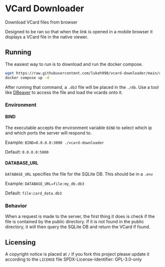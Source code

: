 # VCard Downloader
Download VCard files from browser
  
Designed to be ran so that when the link is opened in a mobile browser it displays a VCard file in the native viewer.
## Running
The easiest way to run is to download and run the docker compose.
```bash
wget https://raw.githubusercontent.com/lukeh990/vcard-downloader/main/compose.yaml
docker compose up -d
```
After running that command, a `.db3` file will be placed in the `./db`. Use a tool like [DBeaver](https://dbeaver.io) to access the file and load the vcards onto it.
### Environment
#### BIND
The executable accepts the environment variable `BIND` to select which ip and which ports the server will respond to. 
  
Example: `BIND=0.0.0.0:3000 ./vcard-downloader`
  
Default: `0.0.0.0:5000`
#### DATABASE_URL
`DATABASE_URL` specifies the file for the SQLite DB.
This should be in a `.env`

Example: `DATABASE_URL=file:my_db.db3`
  
Default: `file:card_data.db3`
### Behavior
When a request is made to the server, the first thing it does is check if the file is contained by the public directory. If it is not found in the public directory, it will then query the SQLite DB and return the VCard if found.

## Licensing 
A copyright notice is placed at `/` if you fork this project please update it according to the `LICENSE` file
SPDX-License-Identifier: GPL-3.0-only
